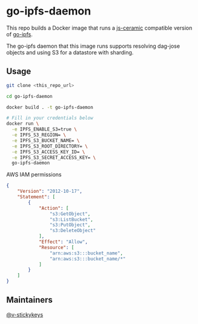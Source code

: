 # go-ipfs-daemon

This repo builds a Docker image that runs a [js-ceramic](https://github.com/ceramicnetwork/js-ceramic) compatible version of [go-ipfs](https://github.com/ipfs/go-ipfs).

The go-ipfs daemon that this image runs supports resolving dag-jose objects and using S3 for a datastore with sharding.

## Usage

```sh
git clone <this_repo_url>

cd go-ipfs-daemon

docker build . -t go-ipfs-daemon

# Fill in your credentials below
docker run \
  -e IPFS_ENABLE_S3=true \
  -e IPFS_S3_REGION= \
  -e IPFS_S3_BUCKET_NAME= \
  -e IPFS_S3_ROOT_DIRECTORY= \
  -e IPFS_S3_ACCESS_KEY_ID= \
  -e IPFS_S3_SECRET_ACCESS_KEY= \
  go-ipfs-daemon

```

AWS IAM permissions
```json
{
    "Version": "2012-10-17",
    "Statement": [
        {
            "Action": [
                "s3:GetObject",
                "s3:ListBucket",
                "s3:PutObject",
                "s3:DeleteObject"
            ],
            "Effect": "Allow",
            "Resource": [
                "arn:aws:s3:::bucket_name",
                "arn:aws:s3:::bucket_name/*"
            ]
        }
    ]
}
```

## Maintainers

[@v-stickykeys](https://github.com/v-stickykeys)
